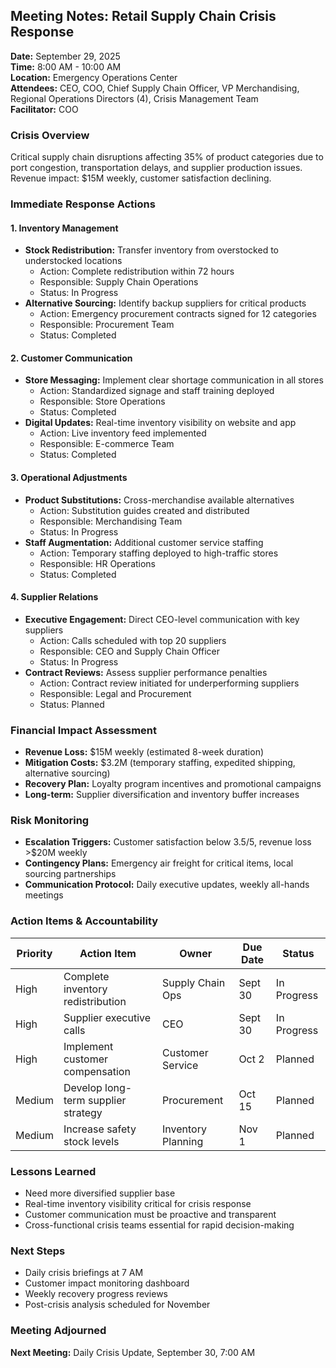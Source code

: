 ## Meeting Notes: Retail Supply Chain Crisis Response

**Date:** September 29, 2025  
**Time:** 8:00 AM - 10:00 AM  
**Location:** Emergency Operations Center  
**Attendees:** CEO, COO, Chief Supply Chain Officer, VP Merchandising, Regional Operations Directors (4), Crisis Management Team  
**Facilitator:** COO  

### Crisis Overview
Critical supply chain disruptions affecting 35% of product categories due to port congestion, transportation delays, and supplier production issues. Revenue impact: $15M weekly, customer satisfaction declining.

### Immediate Response Actions

#### 1. Inventory Management
- **Stock Redistribution:** Transfer inventory from overstocked to understocked locations
  - Action: Complete redistribution within 72 hours
  - Responsible: Supply Chain Operations
  - Status: In Progress
- **Alternative Sourcing:** Identify backup suppliers for critical products
  - Action: Emergency procurement contracts signed for 12 categories
  - Responsible: Procurement Team
  - Status: Completed

#### 2. Customer Communication
- **Store Messaging:** Implement clear shortage communication in all stores
  - Action: Standardized signage and staff training deployed
  - Responsible: Store Operations
  - Status: Completed
- **Digital Updates:** Real-time inventory visibility on website and app
  - Action: Live inventory feed implemented
  - Responsible: E-commerce Team
  - Status: Completed

#### 3. Operational Adjustments
- **Product Substitutions:** Cross-merchandise available alternatives
  - Action: Substitution guides created and distributed
  - Responsible: Merchandising Team
  - Status: In Progress
- **Staff Augmentation:** Additional customer service staffing
  - Action: Temporary staffing deployed to high-traffic stores
  - Responsible: HR Operations
  - Status: Completed

#### 4. Supplier Relations
- **Executive Engagement:** Direct CEO-level communication with key suppliers
  - Action: Calls scheduled with top 20 suppliers
  - Responsible: CEO and Supply Chain Officer
  - Status: In Progress
- **Contract Reviews:** Assess supplier performance penalties
  - Action: Contract review initiated for underperforming suppliers
  - Responsible: Legal and Procurement
  - Status: Planned

### Financial Impact Assessment
- **Revenue Loss:** $15M weekly (estimated 8-week duration)
- **Mitigation Costs:** $3.2M (temporary staffing, expedited shipping, alternative sourcing)
- **Recovery Plan:** Loyalty program incentives and promotional campaigns
- **Long-term:** Supplier diversification and inventory buffer increases

### Risk Monitoring
- **Escalation Triggers:** Customer satisfaction below 3.5/5, revenue loss >$20M weekly
- **Contingency Plans:** Emergency air freight for critical items, local sourcing partnerships
- **Communication Protocol:** Daily executive updates, weekly all-hands meetings

### Action Items & Accountability

| Priority | Action Item | Owner | Due Date | Status |
|----------|-------------|-------|----------|--------|
| High | Complete inventory redistribution | Supply Chain Ops | Sept 30 | In Progress |
| High | Supplier executive calls | CEO | Sept 30 | In Progress |
| High | Implement customer compensation | Customer Service | Oct 2 | Planned |
| Medium | Develop long-term supplier strategy | Procurement | Oct 15 | Planned |
| Medium | Increase safety stock levels | Inventory Planning | Nov 1 | Planned |

### Lessons Learned
- Need more diversified supplier base
- Real-time inventory visibility critical for crisis response
- Customer communication must be proactive and transparent
- Cross-functional crisis teams essential for rapid decision-making

### Next Steps
- Daily crisis briefings at 7 AM
- Customer impact monitoring dashboard
- Weekly recovery progress reviews
- Post-crisis analysis scheduled for November

### Meeting Adjourned
**Next Meeting:** Daily Crisis Update, September 30, 7:00 AM